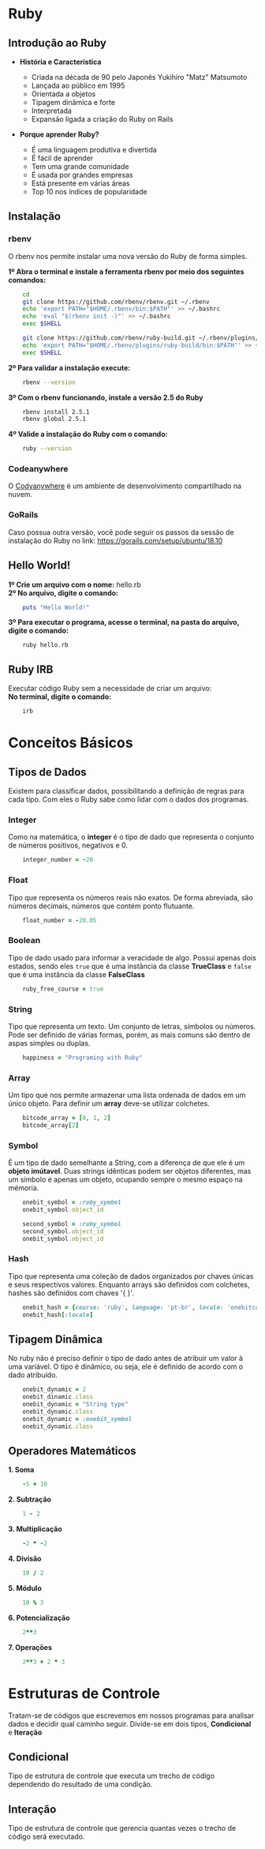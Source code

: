 # Ruby
## Introdução ao Ruby

- __História e Característica__  
  - Criada na década de 90 pelo Japonês Yukihiro "Matz" Matsumoto
  - Lançada ao público em 1995
  - Orientada a objetos
  - Tipagem dinâmica e forte
  - Interpretada
  - Expansão ligada a criação do Ruby on Rails

- __Porque aprender Ruby?__  
  - É uma linguagem produtiva e divertida
  - É fácil de aprender
  - Tem uma grande comunidade
  - É usada por grandes empresas
  - Está presente em várias áreas
  - Top 10 nos índices de popularidade

## Instalação
### rbenv 
O rbenv nos permite instalar uma nova versão do Ruby de forma simples.

__1º Abra o terminal e instale a ferramenta rbenv por meio dos seguintes comandos:__
``` bash
    cd
    git clone https://github.com/rbenv/rbenv.git ~/.rbenv
    echo 'export PATH="$HOME/.rbenv/bin:$PATH"' >> ~/.bashrc
    echo 'eval "$(rbenv init -)"' >> ~/.bashrc
    exec $SHELL

    git clone https://github.com/rbenv/ruby-build.git ~/.rbenv/plugins/ruby-build
    echo 'export PATH="$HOME/.rbenv/plugins/ruby-build/bin:$PATH"' >> ~/.bashrc
    exec $SHELL
```

__2º Para validar a instalação execute:__
``` bash
    rbenv --version
```

__3º Com o rbenv funcionando, instale a versão 2.5 do Ruby__
``` bash
    rbenv install 2.5.1
    rbenv global 2.5.1
```

__4º Valide a instalação do Ruby com o comando:__
``` bash
    ruby --version
```

### Codeanywhere
O [Codyanywhere](https://codeanywhere.com/) é um ambiente de desenvolvimento compartilhado na nuvem.

### GoRails
Caso possua outra versão, você pode seguir os passos da sessão de instalação do Ruby no link: https://gorails.com/setup/ubuntu/18.10

## Hello World!
__1º Crie um arquivo com o nome:__ hello.rb  
__2º No arquivo, digite o comando:__
``` ruby
    puts "Hello World!"
```
__3º Para executar o programa, acesse o terminal, na pasta do arquivo, digite o comando:__
``` terminal
    ruby hello.rb
```

## Ruby IRB
Executar código Ruby sem a necessidade de criar um arquivo:  
__No terminal, digite o comando:__
``` bash
    irb
```

# Conceitos Básicos

## Tipos de Dados
Existem para classificar dados, possibilitando a definição de regras para cada tipo. Com eles o Ruby sabe como lidar com o dados dos programas.

### Integer
Como na matemática, o __integer__ é o tipo de dado que representa o conjunto de números positivos, negativos e 0.
``` ruby
    integer_number = -20
```

### Float
Tipo que representa os números reais não exatos. De forma abreviada, são números decimais, números que contém ponto flutuante.
``` ruby
    float_number = -20.05
```

### Boolean
Tipo de dado usado para informar a veracidade de algo. Possui apenas dois estados, sendo eles `true` que é uma instância da classe __TrueClass__ e `false` que é uma instância da classe __FalseClass__
``` ruby
    ruby_free_course = true
```

### String
Tipo que representa um texto. Um conjunto de letras, símbolos ou números. Pode ser definido de várias formas, porém, as mais comuns são dentro de aspas simples ou duplas.
``` ruby
    happiness = "Programing with Ruby"
```

### Array
Um tipo que nos permite armazenar uma lista ordenada de dados em um único objeto. Para definir um __array__ deve-se utilizar colchetes.
``` ruby
    bitcode_array = [0, 1, 2]
    bitcode_array[2]
```

### Symbol
É um tipo de dado semelhante a String, com a diferença de que ele é um __objeto imútavel__. Duas strings idênticas podem ser objetos diferentes, mas um símbolo é apenas um objeto, ocupando sempre o mesmo espaço na mémoria.
``` ruby
    onebit_symbol = :ruby_symbol
    onebit_symbol.object_id

    second_symbol = :ruby_symbol
    second_symbol.object_id
    onebit_symbol.object_id
```

### Hash
Tipo que representa uma coleção de dados organizados por chaves únicas e seus respectivos valores. Enquanto arrays são definidos com colchetes, hashes são definidos com chaves '{ }'.
``` ruby
    onebit_hash = {course: 'ruby', language: 'pt-br', locale: 'onebitcode.com'}
    onebit_hash[:locale]
```

## Tipagem Dinâmica
No ruby não é preciso definir o tipo de dado antes de atribuir um valor à uma variável. O tipo é dinâmico, ou seja, ele é definido de acordo com o dado atribuído.
``` ruby
    onebit_dynamic = 2
    onebit_dinamic.class
    onebit_dynamic = "String type"
    onebit_dynamic.class
    onebit_dynamic = :onebit_symbol
    onebit_dynamic.class
```

## Operadores Matemáticos
__1. Soma__
``` ruby
    -5 + 10
```

__2. Subtração__
``` ruby
    1 - 2
```

__3. Multiplicação__
``` ruby
    -2 * -2
```

__4. Divisão__
``` ruby
    10 / 2
```

__5. Módulo__
``` ruby
    10 % 3
```

__6. Potencialização__
``` ruby
    2**3
```

__7. Operações__
``` ruby
    2**3 + 2 * 3
```

# Estruturas de Controle
Tratam-se de códigos que escrevemos em nossos programas para analisar dados e decidir qual caminho seguir. Divide-se em dois tipos, __Condicional__ e __Iteração__

## Condicional
Tipo de estrutura de controle que executa um trecho de código dependendo do resultado de uma condição.

## Interação
Tipo de estrutura de controle que gerencia quantas vezes o trecho de código será executado.